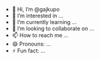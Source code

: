 - 👋 Hi, I’m @gajkupo
- 👀 I’m interested in ...
- 🌱 I’m currently learning ...
- 💞️ I’m looking to collaborate on ...
- 📫 How to reach me ...
- 😄 Pronouns: ...
- ⚡ Fun fact: ...

<!---
gajkupo/gajkupo is a ✨ special ✨ repository because its `README.md` (this file) appears on your GitHub profile.
You can click the Preview link to take a look at your changes.
--->
